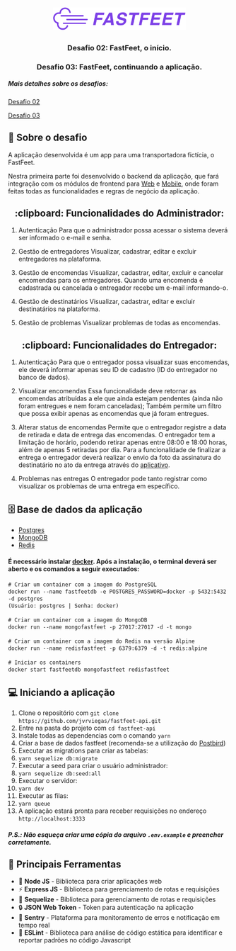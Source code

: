 <h1 align="center">
  <img alt="Fastfeet" title="Fastfeet" src=".github/logo.png" width="300px" />
</h1>

<h3 align="center">
  Desafio 02: FastFeet, o início.
</h3>
<h3 align="center">
  Desafio 03: FastFeet, continuando a aplicação.
</h3>

##### Mais detalhes sobre os desafios:
[Desafio 02](https://github.com/Rocketseat/bootcamp-gostack-desafio-02)

[Desafio 03](https://github.com/Rocketseat/bootcamp-gostack-desafio-03)

## :rocket: Sobre o desafio

A aplicação desenvolvida é um app para uma transportadora fictícia, o FastFeet.

Nestra primeira parte foi desenvolvido o backend da aplicação, que fará integração com os módulos de frontend para [Web](https://github.com/jvrviegas/fastfeet-web) e [Mobile](https://github.com/jvrviegas/fastfeet-mobile), onde foram feitas todas as funcionalidades e regras de negócio da aplicação.

<h2 align="center">
  :clipboard: Funcionalidades do Administrador:
</h2>

1. Autenticação
Para que o administrador possa acessar o sistema deverá ser informado o e-mail e senha.

2. Gestão de entregadores
Visualizar, cadastrar, editar e excluir entregadores na plataforma.

3. Gestão de encomendas
Visualizar, cadastrar, editar, excluir e cancelar encomendas para os entregadores.
Quando uma encomenda é cadastrada ou cancelada o entregador recebe um e-mail informando-o.

4. Gestão de destinatários
Visualizar, cadastrar, editar e excluir destinatários na plataforma.

5. Gestão de problemas
Visualizar problemas de todas as encomendas.

<h2 align="center">
  :clipboard: Funcionalidades do Entregador:
</h2>

1. Autenticação
Para que o entregador possa visualizar suas encomendas, ele deverá informar apenas seu ID de cadastro (ID do entregador no banco de dados).

2. Visualizar encomendas
Essa funcionalidade deve retornar as encomendas atribuídas a ele que ainda estejam pendentes (ainda não foram entregues e nem foram canceladas);
Também permite um filtro que possa exibir apenas as encomendas que já foram entregues.

3. Alterar status de encomendas
Permite que o entregador registre a data de retirada e data de entrega das encomendas. 
O entregador tem a limitação de horário, podendo retirar apenas entre 08:00 e 18:00 horas, além de apenas 5 retiradas por dia.
Para a funcionalidade de finalizar a entrega o entregador deverá realizar o envio da foto da assinatura do destinatário no ato da entrega através do [aplicativo](https://github.com/jvrviegas/fastfeet-mobile).

4. Problemas nas entregas
O entregador pode tanto registrar como visualizar os problemas de uma entrega em específico.

## 🗄️ Base de dados da aplicação
- [Postgres](https://github.com/postgres/postgres)
- [MongoDB](https://www.mongodb.com/)
- [Redis](https://redis.io/)

#### É necessário instalar [docker](https://www.docker.com/). Após a instalação, o terminal deverá ser aberto e os comandos a seguir executados:

```
# Criar um container com a imagem do PostgreSQL
docker run --name fastfeetdb -e POSTGRES_PASSWORD=docker -p 5432:5432 -d postgres
(Usuário: postgres | Senha: docker)

# Criar um container com a imagem do MongoDB
docker run --name mongofastfeet -p 27017:27017 -d -t mongo

# Criar um container com a imagem do Redis na versão Alpine
docker run --name redisfastfeet -p 6379:6379 -d -t redis:alpine

# Iniciar os containers
docker start fastfeetdb mongofastfeet redisfastfeet

```

## :computer: Iniciando a aplicação

1. Clone o repositório com `git clone https://github.com/jvrviegas/fastfeet-api.git`
2. Entre na pasta do projeto com `cd fastfeet-api`
3. Instale todas as dependencias com o comando `yarn`
4. Criar a base de dados fastfeet (recomenda-se a utilização do [Postbird](https://www.electronjs.org/apps/postbird))
5. Executar as migrations para criar as tabelas:
6. `yarn sequelize db:migrate`
7. Executar a seed para criar o usuário administrador: 
8. `yarn sequelize db:seed:all`
7. Executar o servidor:
8. `yarn dev` 
9. Executar as filas:
10. `yarn queue`
11. A aplicação estará pronta para receber requisições no endereço `http://localhost:3333`

##### P.S.: Não esqueça criar uma cópia do arquivo `.env.example` e preencher corretamente.

## :hammer: Principais Ferramentas

- :green_book: **Node JS** - Biblioteca para criar aplicações web
- :zap: **Express JS** - Biblioteca para gerenciamento de rotas e requisições
- :large_blue_diamond: **Sequelize** - Biblioteca para gerenciamento de rotas e requisições
- :lock: **JSON Web Token** - Token para autenticação na aplicação
- 📛 **Sentry** - Plataforma para monitoramento de erros e notificação em tempo real
- 📄 **ESLint** - Biblioteca para análise de código estática para identificar e reportar padrões no código Javascript


